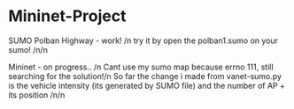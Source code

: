# Mininet-Project
SUMO Polban Highway - work! /n
try it by open the polban1.sumo on your sumo! 
/n/n

Mininet - on progress.. /n
Cant use my sumo map because errno 111, still searching for the solution!/n
So far the change i made from vanet-sumo.py is the vehicle intensity (its generated by SUMO file) and the number of AP + its position
/n/n

